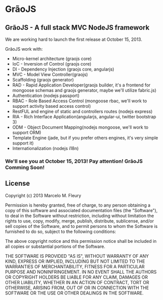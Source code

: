 GrãoJS
======

GrãoJS - A full stack MVC NodeJS framework
------------------------------------------

We are working hard to launch the first release at October 15, 2013.

GrãoJS work with:

-	Micro-kernel architecture (graojs core)
-	IoC - Inversion of Control (graojs core)
-	DI - Dependency Injection (graojs core, angularjs)
-	MVC - Model View Controller(graojs)
-	Scaffolding (graojs generator)
-	RAD - Rapid Application Developer(graojs  builder, it's a frontend for mongoose schemas and graojs generator, maybe we'll utilize fabric.js)
-	Authentication (nodejs passport)
-	RBAC - Role Based Access Control (mongoose rbac, we'll work to support activity based access control)
-	RestFUL and engine of static and controllers routes (nodejs express)
-	RIA - Rich Interface Application(angularjs, angular-ui, twitter bootstrap 3)
-	ODM - Object Document Mapping(nodejs mongoose, we'll work to support ORM)
-	Template Engine (jade, but if you prefer others engines, it's very simple support it)
-	Internationalization (nodejs i18n)

### We'll see you at October 15, 2013! Pay attention! GrãoJS Comming Soon!


License
-------
Copyright (c) 2013 Marcelo M. Fleury

Permission is hereby granted, free of charge, to any person
obtaining a copy of this software and associated documentation
files (the "Software"), to deal in the Software without
restriction, including without limitation the rights to use,
copy, modify, merge, publish, distribute, sublicense, and/or sell
copies of the Software, and to permit persons to whom the
Software is furnished to do so, subject to the following
conditions:

The above copyright notice and this permission notice shall be
included in all copies or substantial portions of the Software.

THE SOFTWARE IS PROVIDED "AS IS", WITHOUT WARRANTY OF ANY KIND,
EXPRESS OR IMPLIED, INCLUDING BUT NOT LIMITED TO THE WARRANTIES
OF MERCHANTABILITY, FITNESS FOR A PARTICULAR PURPOSE AND
NONINFRINGEMENT. IN NO EVENT SHALL THE AUTHORS OR COPYRIGHT
HOLDERS BE LIABLE FOR ANY CLAIM, DAMAGES OR OTHER LIABILITY,
WHETHER IN AN ACTION OF CONTRACT, TORT OR OTHERWISE, ARISING
FROM, OUT OF OR IN CONNECTION WITH THE SOFTWARE OR THE USE OR
OTHER DEALINGS IN THE SOFTWARE.